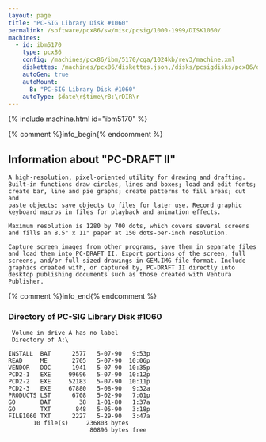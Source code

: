 ```yaml
---
layout: page
title: "PC-SIG Library Disk #1060"
permalink: /software/pcx86/sw/misc/pcsig/1000-1999/DISK1060/
machines:
  - id: ibm5170
    type: pcx86
    config: /machines/pcx86/ibm/5170/cga/1024kb/rev3/machine.xml
    diskettes: /machines/pcx86/diskettes.json,/disks/pcsigdisks/pcx86/diskettes.json
    autoGen: true
    autoMount:
      B: "PC-SIG Library Disk #1060"
    autoType: $date\r$time\rB:\rDIR\r
---
```


{% include machine.html id="ibm5170" %}

{% comment %}info_begin{% endcomment %}

## Information about "PC-DRAFT II"

    A high-resolution, pixel-oriented utility for drawing and drafting.
    Built-in functions draw circles, lines and boxes; load and edit fonts;
    create bar, line and pie graphs; create patterns to fill areas; cut and
    paste objects; save objects to files for later use. Record graphic
    keyboard macros in files for playback and animation effects.
    
    Maximum resolution is 1280 by 700 dots, which covers several screens
    and fills an 8.5" x 11" paper at 150 dots-per-inch resolution.
    
    Capture screen images from other programs, save them in separate files
    and load them into PC-DRAFT II. Export portions of the screen, full
    screens, and/or full-sized drawings in GEM.IMG file format. Include
    graphics created with, or captured by, PC-DRAFT II directly into
    desktop publishing documents such as those created with Ventura
    Publisher.
{% comment %}info_end{% endcomment %}


### Directory of PC-SIG Library Disk #1060

     Volume in drive A has no label
     Directory of A:\

    INSTALL  BAT      2577   5-07-90   9:53p
    READ     ME       2705   5-07-90  10:06p
    VENDOR   DOC      1941   5-07-90  10:35p
    PCD2-1   EXE     99696   5-07-90  10:12p
    PCD2-2   EXE     52183   5-07-90  10:11p
    PCD2-3   EXE     67880   5-08-90   9:32a
    PRODUCTS LST      6708   5-02-90   7:01p
    GO       BAT        38   1-01-80   1:37a
    GO       TXT       848   5-05-90   3:18p
    FILE1060 TXT      2227   5-29-90   3:47a
           10 file(s)     236803 bytes
                           80896 bytes free

